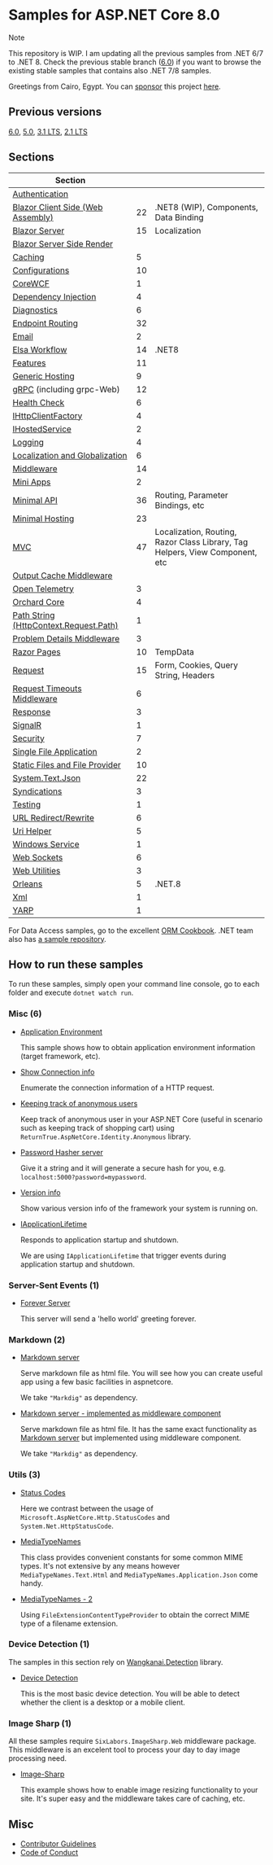# Samples for ASP.NET Core 8.0 

> [!NOTE]
> This repository is WIP. I am updating all the previous samples from .NET 6/7 to .NET 8. Check the previous stable branch ([6.0](https://github.com/dodyg/practical-aspnetcore/tree/net6.0/)) if you want to browse the existing stable samples that contains also .NET 7/8 samples.

Greetings from Cairo, Egypt. You can [sponsor](https://github.com/sponsors/dodyg) this project [here](https://github.com/sponsors/dodyg). 

## Previous versions

[6.0](https://github.com/dodyg/practical-aspnetcore/tree/net6.0/), [5.0](https://github.com/dodyg/practical-aspnetcore/tree/net5.0/), [3.1 LTS](https://github.com/dodyg/practical-aspnetcore/tree/3.1-LTS/), [2.1 LTS](https://github.com/dodyg/practical-aspnetcore/tree/2.1-LTS)

## Sections

| Section                                                             |     |                                                                              |
| ------------------------------------------------------------------- | --- | ---------------------------------------------------------------------------- |
| [Authentication](/projects/authentication)                          |     |                                                                              |
| [Blazor Client Side (Web Assembly)](/projects/blazor-wasm)          | 22  | .NET8 (WIP), Components, Data Binding                                        |
| [Blazor Server](/projects/blazor-ss)                                | 15  | Localization                                                                 |
| [Blazor Server Side Render](/projects/blazor-ssr)                   |     |                                                                              |
| [Caching](/projects/caching)                                        | 5   |                                                                              |
| [Configurations](/projects/configurations)                          | 10  |                                                                              |
| [CoreWCF](/projects/corewcf)                                        | 1   |                                                                              |
| [Dependency Injection](/projects/dependency-injection/)             | 4   |                                                                              |
| [Diagnostics](/projects/diagnostics)                                | 6   |                                                                              |
| [Endpoint Routing](/projects/endpoint-routing)                      | 32  |                                                                              |
| [Email](/projects/mailkit)                                          | 2   |                                                                              |
| [Elsa Workflow](/projects/elsa)                                     | 14  | .NET8                                                                        |
| [Features](/projects/features)                                      | 11  |                                                                              |
| [Generic Hosting](/projects/generic-host)                           | 9   |                                                                              |
| [gRPC](/projects/grpc) (including grpc-Web)                         | 12  |                                                                              |
| [Health Check](/projects/health-check)                              | 6   |                                                                              |
| [IHttpClientFactory](/projects/httpclientfactory)                   | 4   |                                                                              |
| [IHostedService](/projects/ihosted-service)                         | 2   |                                                                              |
| [Logging](/projects/logging)                                        | 4   |                                                                              |
| [Localization and Globalization](/projects/localization)            | 6   |                                                                              |
| [Middleware](/projects/middleware)                                  | 14  |                                                                              |
| [Mini Apps](/projects/mini)                                         | 2   |                                                                              |
| [Minimal API](/projects/minimal-api)                                | 36  | Routing, Parameter Bindings, etc                                             |
| [Minimal Hosting](/projects/minimal-hosting)                        | 23  |                                                                              |
| [MVC](/projects/mvc)                                                | 47  | Localization, Routing, Razor Class Library, Tag Helpers, View Component, etc |
| [Output Cache Middleware](/projets/output-cache-middleware)         |     |                                                                              |
| [Open Telemetry](/projects/open-telemetry/)                         | 3   |                                                                              |
| [Orchard Core](/projects/orchard-core)                              | 4   |                                                                              |
| [Path String (HttpContext.Request.Path)](/projects/path-string)     | 1   |                                                                              |
| [Problem Details Middleware](/projects/problem-details-middleware/) | 3   |                                                                              |
| [Razor Pages](/projects/razor-pages)                                | 10  | TempData                                                                     |
| [Request](/projects/request)                                        | 15  | Form, Cookies, Query String, Headers                                         |
| [Request Timeouts Middleware](/projets/request-timeouts-middleware) | 6   |                                                                              |
| [Response](/projects/response)                                      | 3   |                                                                              |
| [SignalR](/projects/signalr)                                        | 1   |                                                                              |
| [Security](/projects/security)                                      | 7   |                                                                              |
| [Single File Application](/projects/sfa)                            | 2   |                                                                              |
| [Static Files and File Provider](/projects/file-provider)           | 10  |                                                                              |
| [System.Text.Json](/projects/json)                                  | 22  |                                                                              |
| [Syndications](/projects/syndications)                              | 3   |                                                                              |
| [Testing](/projects/testing)                                        | 1   |                                                                              |
| [URL Redirect/Rewrite](/projects/rewrite)                           | 6   |                                                                              |
| [Uri Helper](/projects/uri-helper)                                  | 5   |                                                                              |
| [Windows Service](/projects/windows-service)                        | 1   |                                                                              |
| [Web Sockets](/projects/web-sockets)                                | 6   |                                                                              |
| [Web Utilities](/projects/web-utilities)                            | 3   |                                                                              |
| [Orleans](/projects/orleans)                                        | 5   | .NET.8                                                                       |
| [Xml](/projects/xml)                                                | 1   |                                                                              |
| [YARP](/projects/yarp)                                              | 1   |                                                                              |

For Data Access samples, go to the excellent [ORM Cookbook](https://github.com/Grauenwolf/DotNet-ORM-Cookbook). .NET team also has [a sample repository](https://github.com/dotnet/samples).

## How to run these samples

To run these samples, simply open your command line console, go to each folder and execute `dotnet watch run`.

### Misc (6)

-   [Application Environment](/projects/application-environment)

    This sample shows how to obtain application environment information (target framework, etc).

-   [Show Connection info](/projects/connection-info)

    Enumerate the connection information of a HTTP request.

-   [Keeping track of anonymous users](/projects/anonymous-id)

    Keep track of anonymous user in your ASP.NET Core (useful in scenario such as keeping track of shopping cart) using `ReturnTrue.AspNetCore.Identity.Anonymous` library.

-   [Password Hasher server](/projects/password-hasher)

    Give it a string and it will generate a secure hash for you, e.g. `localhost:5000?password=mypassword`.

-   [Version info](/projects/version)

    Show various version info of the framework your system is running on.

-   [IApplicationLifetime](/projects/i-application-lifetime)

    Responds to application startup and shutdown.

    We are using `IApplicationLifetime` that trigger events during application startup and shutdown.

### Server-Sent Events (1)

-   [Forever Server](/projects/sse)

    This server will send a 'hello world' greeting forever.

### Markdown (2)

-   [Markdown server](/projects/markdown-server)

    Serve markdown file as html file. You will see how you can create useful app using a few basic facilities in aspnetcore.

    We take `"Markdig"` as dependency.

-   [Markdown server - implemented as middleware component](/projects/markdown-server-middleware)

    Serve markdown file as html file. It has the same exact functionality as [Markdown server](/projects/markdown-server) but implemented using middleware component.

    We take `"Markdig"` as dependency.

### Utils (3)

-   [Status Codes](/projects/utils/http-status-codes)

    Here we contrast between the usage of `Microsoft.AspNetCore.Http.StatusCodes` and `System.Net.HttpStatusCode`.

-   [MediaTypeNames](/projects/utils/media-type-names)

    This class provides convenient constants for some common MIME types. It's not extensive by any means however `MediaTypeNames.Text.Html` and `MediaTypeNames.Application.Json` come handy.

-   [MediaTypeNames - 2](/projects/utils/media-type-names-2)

    Using `FileExtensionContentTypeProvider` to obtain the correct MIME type of a filename extension.

### Device Detection (1)

The samples in this section rely on [Wangkanai.Detection](https://github.com/wangkanai/Detection) library.

-   [Device Detection](/projects/device-detection)

    This is the most basic device detection. You will be able to detect whether the client is a desktop or a mobile client.

### Image Sharp (1)

All these samples require `SixLabors.ImageSharp.Web` middleware package. This middleware is an excelent tool to process your day to day image processing need.

-   [Image-Sharp](/projects/image-sharp)

    This example shows how to enable image resizing functionality to your site. It's super easy and the middleware takes care of caching, etc.

## Misc

-   [Contributor Guidelines](https://github.com/dodyg/practical-aspnetcore/blob/master/CONTRIBUTING.md)
-   [Code of Conduct](https://github.com/dodyg/practical-aspnetcore/blob/master/CODE_OF_CONDUCT.md)
